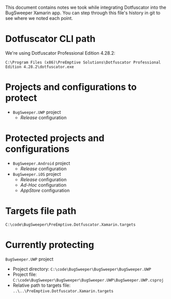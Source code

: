 This document contains notes we took while integrating Dotfuscator into 
the BugSweeper Xamarin app. You can step through this file's history in git
to see where we noted each point.

# Dotfuscator CLI path

We're using Dotfuscator Professional Edition 4.28.2:

`C:\Program Files (x86)\PreEmptive Solutions\Dotfuscator Professional Edition 4.28.2\dotfuscator.exe`

# Projects and configurations to protect

* `BugSweeper.UWP` project
  * *Release* configuration
  
# Protected projects and configurations

* `BugSweeper.Android` project
  * *Release* configuration
* `BugSweeper.iOS` project
  * *Release* configuration
  * *Ad-Hoc* configuration
  * *AppStore* configuration

# Targets file path

`C:\code\BugSweeper\PreEmptive.Dotfuscator.Xamarin.targets`

# Currently protecting

`BugSweeper.UWP` project

* Project directory: `C:\code\BugSweeper\BugSweeper\BugSweeper.UWP`
* Project file: `C:\code\BugSweeper\BugSweeper\BugSweeper.UWP\BugSweeper.UWP.csproj`
* Relative path to targets file: `..\..\PreEmptive.Dotfuscator.Xamarin.targets`
